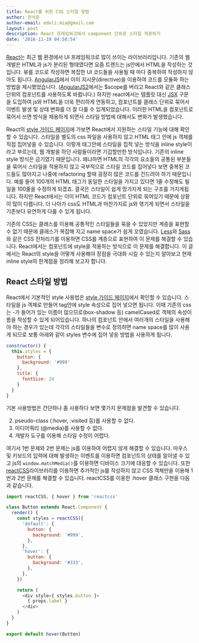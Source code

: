 ```yaml
---
title: React를 위한 CSS 스타일 방법
author: 전석준
author-email: edoli.mia@gmail.com
layout: post
description: React 프레임워크에서 component 단위로 스타일 적용하기
date: '2016-11-19 04:58:54'
---
```


[React](https://facebook.github.io/react/)는 최근 웹 환경에서 UI 프레임워크로 많이 쓰이는 라이브러리입니다. 기존의 웹 개발은 HTML과 js가 분리된 형태였다면 요즘 트렌드는 js안에서 HTML을 작성하는 것입니다. 뷰를 코드로 작성하면 복잡한 UI 코드들을 사용될 때 마다 중복하여 작성하지 않아도 됩니다. [AngularJS](https://angularjs.org/)에서 이미 지시문(directive)을 이용하여 코드를 모듈화 하는 방법을 제시했었습니다. ([AngularJS2](https://angular.io/)에서는 $scope를 버리고 React와 같은 클래스 단위의 컴포넌트를 사용하도록 바뀝니다.) 하지만 react에서는 템플릿 대신 [JSX](https://facebook.github.io/react/docs/jsx-in-depth.html) 구문을 도입하여 js와 HTML을 더욱 편리하게 연동하고, 컴포넌트를 클래스 단위로 묶어서 이벤트 발생 및 상태 변화를 더 잘 다룰 수 있게되었습니다. 이러한 HTML을 컴포넌트로 묶어서 쓰면 방식을 채용하게 되면서 스타일 방법에 대해서도 변화가 발생했습니다.

React의 [style 가이드 페이지](https://facebook.github.io/react/docs/dom-elements.html#style)에 가보면 React에서 지원하는 스타일 기능에 대해 확인할 수 있습니다. 스타일을 별도의 css 파일을 사용하지 않고 HTML 태그 안에 js 객체를 직접 집어넣을 수 있습니다. 이렇게 태그안에 스타일을 집적 넣는 방식을 inline style이라고 부르는데, 웹 개발을 하던 사람들이라면 기겁할만한 방식입니다. 기존의 inline style 방식은 금기였기 때문입니다. 왜냐하면 HTML의 각각의 요소들의 공통된 부분들을 묶어서 스타일을 적용하지 않고 국부적으로 스타일 코드를 집어넣다 보면 중복된 코드들도 많아지고 나중에 refactoring 할때 굉장히 많은 코드를 건드려야 하기 때문입니다. 예를 들어 100개의 HTML 태그가 동일한 스타일을 가지고 있다면 1줄 수정해도 될 일을 100줄을 수정하게 되겠죠. 결국은 스타일이 쉽게 망가지게 되는 구조를 가지게됩니다. 하지만 React에서는 이미 HTML 코드가 컴포넌트 단위로 묶여있기 때문에 상황이 많이 다릅니다. 더 나아가 css도 HTML과 마찬가지로 js와 엮기게 되면서 스타일을 기존보다 유연하게 다룰 수 있게 됩니다.

기존의 CSS는 클래스를 이용해 공통적인 스타일들을 묶을 수 있었지만 계층을 표현할 수 없기 때문에 클래스가 복잡해 지고 name space가 쉽게 꼬였습니다. [Less](http://lesscss.org/)와 [Sass](http://sass-lang.com/)와 같은 CSS 전처리기를 이용하면 CSS를 계층으로 표현하여 이 문제를 해결할 수 있습니다. React에서는 컴포넌트에 style을 적용하는 방식으로 이 문제를 해결합니다. 이 글에서는 React의 style을 어떻게 사용해야 장점을 극대화 시킬 수 있는지 알아보고 현재 inline style의 한계점을 정리해 보고자 합니다.

## React 스타일 방법

React에서 기본적인 style 사용법은 [style 가이드 페이지](https://facebook.github.io/react/docs/dom-elements.html#style)에서 확인할 수 있습니다. 스타일을 js 객체로 만들어 tag안에 style 속성으로 집어 넣으면 됩니다. 이때 기존의 css는 -가 들어가 있는 이름이 많으므로(box-shadow 등) camelCased로 객체의 속성이름을 작성할 수 있게 되어있습니다. 하나의 컴포넌트 안에서 여러개의 스타일을 사용해야 하는 경우가 있는데 각각의 스타일들을 변수로 정의하면 name space를 많이 사용게 되므로 보통 아래와 같이 styles 변수에 집어 넣응 방법을 사용하게 됩니다.

```javascript
constructor() {
  this.styles = {
    button: {
      background: '#999'
    },
    title: {
      fontSize: 24
    }
  }
}
```

기본 사용방법은 간단하나 좀 사용하다 보면 몇가지 문제점을 발견할 수 있습니다.

2. pseudo-class (:hover, :visited 등)를 사용할 수 없다.
1. 미디어쿼리 (@media)를 사용할 수 없다.
3. 개발자 도구를 이용해 스타일 수정이 어렵다.

여기서 1번 문제와 2번 문제는 js를 이용하여 어렵지 않게 해결할 수 있습니다. 마우스 및 키보드의 입력에 대해 발생하는 이벤트를 이용하면 컴포넌트의 상태를 알아낼 수 있고 js의 `window.matchMedia()`를 이용하면 디바이스 크기에 대응할 수 있습니다. 또한 [reactCSS](http://reactcss.com/)라이브러리를 이용하면 추가적인 js를 작성하지 않고 CSS 객체만을 이용해 1번과 2번 문제를 해결할 수 있습니다. reactCSS를 이용한 :hover 클래스 구현을 다음과 같습니다.

```javascript
import reactCSS, { hover } from 'reactcss'

class Button extends React.Component {
  render() {
    const styles = reactCSS({
      'default': {
        button: {
          background: '#999',
        },
      },
      'hover': {
        button: {
          background: '#333',
        },
      },
    })

    return (
      <div style={ styles.button }>
        { props.label }
      </div>
    )
  }
}

export default hover(Button)
```
